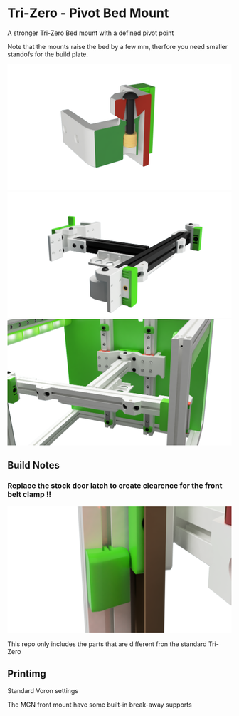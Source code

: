 # Tri-Zero - Pivot Bed Mount

A stronger Tri-Zero Bed mount with a defined pivot point

Note that the mounts raise the bed by a few mm, therfore you need smaller standofs for the build plate.


![P_M](Images/Detail.png)
![P_M](Images/pivot_bed.png)
![P_M](Images/T0_Assembled.png)

## Build Notes

### Replace the stock door latch to create clearence for the front belt clamp !!

![LOatch](./Images/Latch.png)


This repo only includes the parts that are different fron the standard Tri-Zero

## Printimg

Standard Voron settings

The MGN front mount have some built-in break-away supports